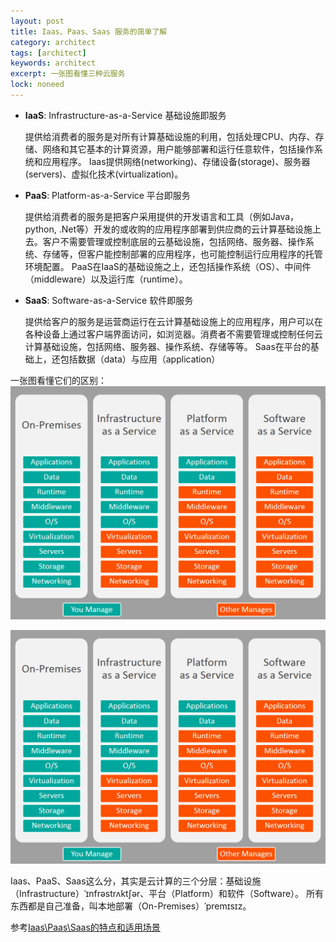 ```yaml
---
layout: post
title: Iaas、Paas、Saas 服务的简单了解
category: architect
tags: [architect]
keywords: architect
excerpt: 一张图看懂三种云服务
lock: noneed
---
```


- **IaaS**: Infrastructure-as-a-Service 基础设施即服务

  提供给消费者的服务是对所有计算基础设施的利用，包括处理CPU、内存、存储、网络和其它基本的计算资源，用户能够部署和运行任意软件，包括操作系统和应用程序。
  Iaas提供网络(networking)、存储设备(storage)、服务器(servers)、虚拟化技术(virtualization)。

- **PaaS**: Platform-as-a-Service 平台即服务

  提供给消费者的服务是把客户采用提供的开发语言和工具（例如Java，python, .Net等）开发的或收购的应用程序部署到供应商的云计算基础设施上去。客户不需要管理或控制底层的云基础设施，包括网络、服务器、操作系统、存储等，但客户能控制部署的应用程序，也可能控制运行应用程序的托管环境配置。
  PaaS在IaaS的基础设施之上，还包括操作系统（OS）、中间件（middleware）以及运行库（runtime）。

- **SaaS**: Software-as-a-Service 软件即服务

  提供给客户的服务是运营商运行在云计算基础设施上的应用程序，用户可以在各种设备上通过客户端界面访问，如浏览器。消费者不需要管理或控制任何云计算基础设施，包括网络、服务器、操作系统、存储等等。
  Saas在平台的基础上，还包括数据（data）与应用（application）

一张图看懂它们的区别：
![](/assets/images/2019/java/iaas-paas-saas-comparison.jpg)

![](../../assets/images/2019/java/iaas-paas-saas-comparison.jpg)

Iaas、PaaS、Saas这么分，其实是云计算的三个分层：基础设施（Infrastructure）ˈɪnfrəstrʌktʃər、平台（Platform）和软件（Software）。
所有东西都是自己准备，叫本地部署（On-Premises）ˈpremɪsɪz。

参考[Iaas\Paas\Saas的特点和适用场景][1]


[1]:	https://www.jianshu.com/p/76987116ef91

